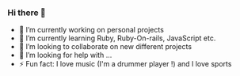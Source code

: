 ### Hi there 👋

- 🔭 I’m currently working on personal projects
- 🌱 I’m currently learning Ruby, Ruby-On-rails, JavaScript etc.
- 👯 I’m looking to collaborate on new different projects
- 🤔 I’m looking for help with ...
- ⚡ Fun fact: I love music (I'm a drummer player !) and I love sports
